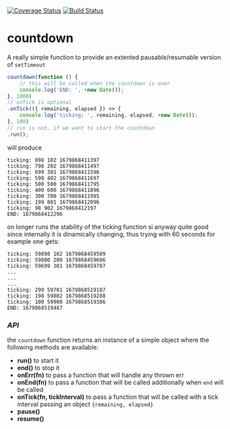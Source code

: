 [![Coverage Status](https://coveralls.io/repos/github/fedeghe/countdown/badge.svg?branch=master)](https://coveralls.io/github/fedeghe/countdown?branch=master)
[![Build Status](https://travis-ci.org/fedeghe/countdown.svg?branch=master)](https://travis-ci.org/fedeghe/countdown)
# countdown

A really simple function to provide an extented pausable/resumable version of `setTimeout`

``` js
countdown(function () {
    // this will be called when the countdown is over
    console.log('END: ', +new Date());
}, 1000)
// onTick is optional
.onTick(({ remaining, elapsed }) => {
    console.log('ticking: ', remaining, elapsed, +new Date());
}, 100)
// run is not, if we want to start the countdown
.run();

```
will produce
```
ticking: 898 102 1679868411397
ticking: 798 202 1679868411497
ticking: 699 301 1679868411596
ticking: 598 402 1679868411697
ticking: 500 500 1679868411795
ticking: 400 600 1679868411896
ticking: 300 700 1679868411995
ticking: 199 801 1679868412096
ticking: 98 902 1679868412197
END: 1679868412296
```
on longer runs the stability of the ticking function si anyway quite good since internally it is dinamically changing, thus trying with 60 seconds for example one gets:
```
ticking: 59898 102 1679868459589
ticking: 59800 200 1679868459686
ticking: 59699 301 1679868459787
...
...
...
ticking: 299 59701 1679868519187
ticking: 198 59802 1679868519288
ticking: 100 59900 1679868519386
END: 1679868519487
```




### _API_
the `countdown` function returns an instance of a simple object where the following methods are available:
- **run()** to start it
- **end()** to stop it
- **onErr(fn)** to pass a function that will handle any thrown err
- **onEnd(fn)** to pass a function that will be called additionally when `end` will be called
- **onTick(fn, tickInterval)** to pass a function that will be called with a tick interval passing an object `{remaining, elapsed}` 
- **pause()**
- **resume()**


